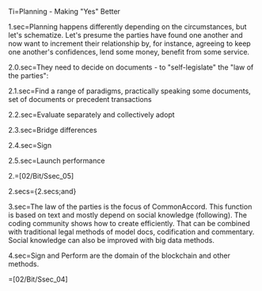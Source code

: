 Ti=Planning - Making "Yes" Better

1.sec=Planning happens differently depending on the circumstances, but let's schematize.  Let's presume the parties have found one another and now want to increment their relationship by, for instance, agreeing to keep one another's confidences, lend some money, benefit from some service.

2.0.sec=They need to decide on documents - to "self-legislate" the "law of the parties":

2.1.sec=Find a range of paradigms, practically speaking some documents, set of documents or precedent transactions

2.2.sec=Evaluate separately and collectively adopt

2.3.sec=Bridge differences

2.4.sec=Sign

2.5.sec=Launch performance

2.=[02/Bit/Ssec_05]

2.secs={2.secs;and}

3.sec=The law of the parties is the focus of CommonAccord.  This function is based on text and mostly depend on social knowledge (following).  The coding community shows how to create efficiently.  That can be combined with traditional legal methods of model docs, codification and commentary.  Social knowledge can also be improved with big data methods.

4.sec=Sign and Perform are the domain of the blockchain and other methods.  

=[02/Bit/Ssec_04]